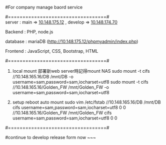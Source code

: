 
#For company manage baord service  

#==================================#  
server : main => [10.148.175.12](http://10.148.175.12/web1/index.php) , develop => [10.148.174.70](http://10.148.174.70/web1/index.php)  

Backend : PHP, node.js  

database : mariaDB  (http://10.148.175.12/phpmyadmin/index.php)

Frontend : JavaScript, CSS, Bootstrap, HTML  

#==================================#  
1. local mount
部署新web server時記得mount NAS 
sudo mount -t cifs //10.148.165.16/DB /mnt/DB -o username=sam,password=sam,iocharset=utf8
sudo mount -t cifs //10.148.165.16/Golden_FW /mnt/Golden_FW -o username=sam,password=sam,iocharset=utf8

2. setup reboot auto mount
sudo vim /etc/fstab
//10.148.165.16/DB /mnt/DB cifs username=sam,password=sam,iocharset=utf8 0 0
//10.148.165.16/Golden_FW /mnt/Golden_FW cifs username=sam,password=sam,iocharset=utf8 0 0

#==================================#


#continue to develop release form now ~~~
